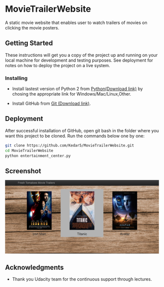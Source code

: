 # MovieTrailerWebsite

A static movie website that enables user to watch trailers of movies on clicking the movie posters.

## Getting Started

These instructions will get you a copy of the project up and running on your local machine for development and testing purposes. See deployment for notes on how to deploy the project on a live system.

### Installing

* Install lastest version of Python 2 from [Python(Download link)](https://www.python.org/downloads/) by chosing the appropriate link for Windows/Mac/Linux,Other.

* Install GitHub from [Git (Download link)](https://git-scm.com/downloads).

## Deployment

After successful installation of GitHub, open git bash in the folder where you want this project to be cloned.
Run the commands below one by one:

```sh
git clone https://github.com/Kedar5/MovieTrailerWebsite.git
cd MovieTrailerWebsite
python entertainment_center.py
```

## Screenshot

<img src="https://github.com/Kedar5/MovieTrailerWebsite/blob/master/Screenshot/img.png" alt="Website image">

## Acknowledgments

* Thank you Udacity team for the continuous support through lectures.
